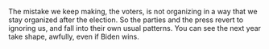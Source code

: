 The mistake we keep making, the voters, is not organizing in a way that we stay organized after the election. So the parties and the press revert to ignoring us, and fall into their own usual patterns. You can see the next year take shape, awfully, even if Biden wins.
